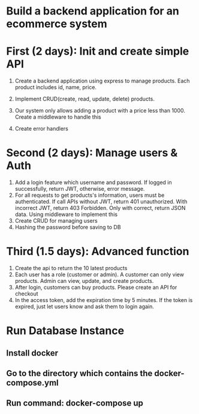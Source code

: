 # Build a backend application for an ecommerce system
# First (2 days): Init and create simple API
1. Create a backend application using express to manage products. Each product includes id, name, price. 
2. Implement CRUD(create, read, update, delete) products.
   
3. Our system only allows adding a product with a price less than 1000. Create a middleware to handle this
4. Create error handlers

# Second (2 days): Manage users & Auth
1. Add a login feature which username and password. If logged in successfully, return JWT, otherwise, error message.
2. For all requests to get products's information, users must be authenticated. If call APIs without JWT, return 401 unauthorized. With incorrect JWT, return 403 Forbidden. Only with correct, return JSON data. Using middleware to implement this
3.  Create CRUD for managing users
4.  Hashing the password before saving to DB 

# Third (1.5 days): Advanced function
1.  Create the api to return the 10 latest products
2. Each user has a role (customer or admin). A customer can only view products. Admin can view, update, and create products.
3. After login, customers can buy products. Please create an API for checkout 
4. In the access token, add the expiration time by 5 minutes. If the token is expired, just let users know and ask them to login again.


# Run Database Instance
## Install docker
## Go to the directory which contains the docker-compose.yml
## Run command: docker-compose up